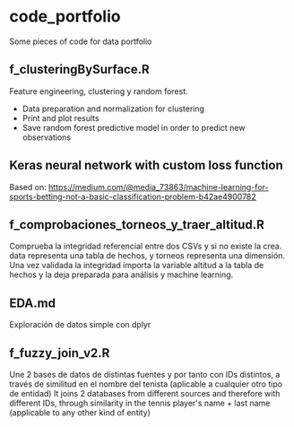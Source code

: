 # code_portfolio
Some pieces of code for data portfolio

## f_clusteringBySurface.R
Feature engineering, clustering y random forest.
- Data preparation and normalization for clustering
- Print and plot results
- Save random forest predictive model in order to predict new observations

## Keras neural network with custom loss function
Based on: https://medium.com/@media_73863/machine-learning-for-sports-betting-not-a-basic-classification-problem-b42ae4900782

## f_comprobaciones_torneos_y_traer_altitud.R
Comprueba la integridad referencial entre dos CSVs y si no existe la crea. data representa una tabla de hechos, y torneos representa una dimensión. Una vez validada la integridad importa la variable altitud a la tabla de hechos y la deja preparada para análisis y machine learning.

## EDA.md
Exploración de datos simple con dplyr

## f_fuzzy_join_v2.R
Une 2 bases de datos de distintas fuentes y por tanto con IDs distintos, a través de similitud en el nombre del tenista (aplicable a cualquier otro tipo de entidad)
It joins 2 databases from different sources and therefore with different IDs, through similarity in the tennis player's name + last name (applicable to any other kind of entity)
